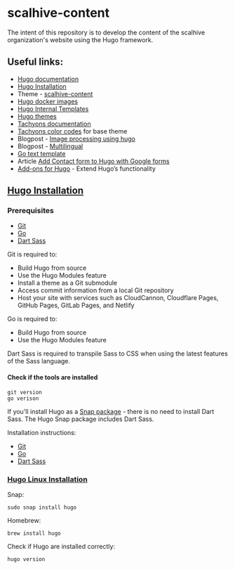 # scalhive-content

The intent of this repository is to develop the content of the scalhive organization's website using the Hugo framework.

## Useful links:

- [Hugo documentation](https://gohugo.io/documentation)
- [Hugo Installation](https://gohugo.io/installation/)
- Theme - [scalhive-content](https://github.com/TNTU-RS-internship/scalhive-theme.git)
- [Hugo docker images](https://hub.docker.com/r/klakegg/hugo)
- [Hugo Internal Templates](https://github.com/gohugoio/hugo/tree/master/tpl/tplimpl/embedded/templates)
- [Hugo themes](https://themes.gohugo.io/)
- [Tachyons documentation](http://tachyons.io/docs/)
- [Tachyons color codes](https://tachyons.io/docs/themes/skins/) for base theme
- Blogpost - [Image processing using hugo](https://clavinjune.dev/en/blogs/image-processing-using-hugo/)
- Blogpost - [Multilingual](https://www.regisphilibert.com/blog/2018/08/hugo-multilingual-part-1-managing-content-translation/)
- [Go text template](https://pkg.go.dev/text/template)
- Article [Add Contact form to Hugo with Google forms](https://blog.puvvadi.me/posts/add-contact-form-hugo-google-forms/)
- [Add-ons for Hugo](https://hugocodex.org/add-ons/) - Extend Hugo’s functionality

## [Hugo Installation](https://gohugo.io/installation/)

### Prerequisites

- [Git](https://git-scm.com/)
- [Go](https://go.dev/)
- [Dart Sass](https://gohugo.io/hugo-pipes/transpile-sass-to-css/#dart-sass)

Git is required to:

- Build Hugo from source 
- Use the Hugo Modules feature 
- Install a theme as a Git submodule 
- Access commit information from a local Git repository 
- Host your site with services such as CloudCannon, Cloudflare Pages, GitHub Pages, GitLab Pages, and Netlify

Go is required to:

- Build Hugo from source
- Use the Hugo Modules feature

Dart Sass is required to transpile Sass to CSS when using the latest features of the Sass language.

#### Check if the tools are installed

```shell
git version
go verison
```

If you'll install Hugo as a [Snap package](https://gohugo.io/installation/linux/#snap) - there is no need to install Dart Sass. The Hugo Snap package includes Dart Sass.

Installation instructions:
- [Git](https://git-scm.com/book/en/v2/Getting-Started-Installing-Git)
- [Go](https://go.dev/doc/install)
- [Dart Sass](https://gohugo.io/hugo-pipes/transpile-sass-to-css/#dart-sass)

### [Hugo Linux Installation](https://gohugo.io/installation/linux/)

Snap:
```shell
sudo snap install hugo
```

Homebrew:
```shell
brew install hugo
```

Check if Hugo are installed correctly:
```shell
hugo version
```
